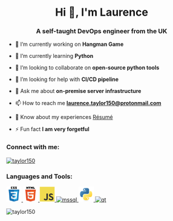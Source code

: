 <h1 align="center">Hi 👋, I'm Laurence</h1>
<h3 align="center">A self-taught DevOps engineer from the UK</h3>

- 🔭 I’m currently working on **Hangman Game**

- 🌱 I’m currently learning **Python**

- 👯 I’m looking to collaborate on **open-source python tools**

- 🤝 I’m looking for help with **CI/CD pipeline**

- 💬 Ask me about **on-premise server infrastructure**

- 📫 How to reach me **laurence.taylor150@protonmail.com**

- 📄 Know about my experiences [Résumé](https://drive.google.com/file/d/1RvE6Ltgv9a-6doznnEHVA5DThJobd-K5/view)

- ⚡ Fun fact **I am very forgetful**

<h3 align="left">Connect with me:</h3>
<p align="left">
<a href="https://linkedin.com/in/taylor150" target="blank"><img align="center" src="https://raw.githubusercontent.com/rahuldkjain/github-profile-readme-generator/master/src/images/icons/Social/linked-in-alt.svg" alt="taylor150" height="30" width="40" /></a>
</p>

<h3 align="left">Languages and Tools:</h3>
<p align="left"> <a href="https://www.w3schools.com/css/" target="_blank" rel="noreferrer"> <img src="https://raw.githubusercontent.com/devicons/devicon/master/icons/css3/css3-original-wordmark.svg" alt="css3" width="40" height="40"/> </a> <a href="https://www.w3.org/html/" target="_blank" rel="noreferrer"> <img src="https://raw.githubusercontent.com/devicons/devicon/master/icons/html5/html5-original-wordmark.svg" alt="html5" width="40" height="40"/> </a> <a href="https://developer.mozilla.org/en-US/docs/Web/JavaScript" target="_blank" rel="noreferrer"> <img src="https://raw.githubusercontent.com/devicons/devicon/master/icons/javascript/javascript-original.svg" alt="javascript" width="40" height="40"/> </a> <a href="https://www.microsoft.com/en-us/sql-server" target="_blank" rel="noreferrer"> <img src="https://www.svgrepo.com/show/303229/microsoft-sql-server-logo.svg" alt="mssql" width="40" height="40"/> </a> <a href="https://www.python.org" target="_blank" rel="noreferrer"> <img src="https://raw.githubusercontent.com/devicons/devicon/master/icons/python/python-original.svg" alt="python" width="40" height="40"/> </a> <a href="https://www.qt.io/" target="_blank" rel="noreferrer"> <img src="https://upload.wikimedia.org/wikipedia/commons/0/0b/Qt_logo_2016.svg" alt="qt" width="40" height="40"/> </a> </p>

<p><img align="center" src="https://github-readme-stats.vercel.app/api/top-langs?username=taylor150&show_icons=true&locale=en&layout=compact" alt="taylor150" /></p>
